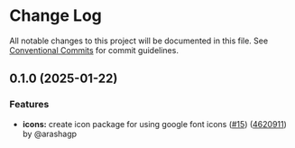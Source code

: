 # Change Log

All notable changes to this project will be documented in this file.
See [Conventional Commits](https://conventionalcommits.org) for commit guidelines.

## 0.1.0 (2025-01-22)

### Features

* **icons:** create icon package for using google font icons ([#15](https://github.com/the-nexim/design-system/issues/15)) ([4620911](https://github.com/the-nexim/design-system/commit/4620911f90d01afa17a38de7b7d3dca409770542)) by @arashagp
